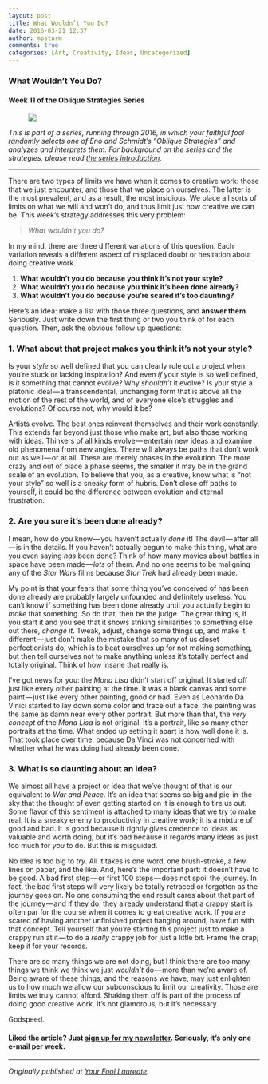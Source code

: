 ```yaml
---
layout: post
title: What Wouldn’t You Do?
date: 2016-03-21 12:37
author: mpsturm
comments: true
categories: [Art, Creativity, Ideas, Uncategorized]
---
```



<h3>What Wouldn’t You Do?</h3>
<h4>Week 11 of the Oblique Strategies Series</h4>
<figure>

<img src="https://cdn-images-1.medium.com/max/720/0*8-BxQgMse5Tjj6ME.jpg">
</figure><p><em>This is part of a series, running through 2016, in which your faithful fool randomly selects one of Eno and Schmidt’s “Oblique Strategies” and analyzes and interprets them. For background on the series and the strategies, please read </em><a href="http://www.mikesturm.net/my-resolution-for-2016-be-oblique" target="_blank"><em>the series introduction</em></a><em>.</em></p>
<hr>

<p>There are two types of limits we have when it comes to creative work: those that we just encounter, and those that we place on ourselves. The latter is the most prevalent, and as a result, the most insidious. We place all sorts of limits on what we will and won’t do, and thus limit just how creative we can be. This week’s strategy addresses this very problem:</p>
<blockquote><em>What wouldn’t you do?</em></blockquote>
<p>In my mind, there are three different variations of this question. Each variation reveals a different aspect of misplaced doubt or hesitation about doing creative work.</p>
<ol>
<li><strong>What wouldn’t you do because you think it’s not your style?</strong></li>
<li><strong>What wouldn’t you do because you think it’s been done already?</strong></li>
<li><strong>What wouldn’t you do because you’re scared it’s too daunting?</strong></li>
</ol>
<p>Here’s an idea: make a list with those three questions, and <strong>answer them</strong>. Seriously. Just write down the first thing or two you think of for each question. Then, ask the obvious follow up questions:</p>
<h3>1. What about that project makes you think it’s not your style?</h3>
<p>Is your <em>style</em> so well defined that you can clearly rule out a project when you’re stuck or lacking inspiration? And even <em>if</em> your style is so well defined, is it something that cannot evolve? Why <em>shouldn’t</em> it evolve? Is your style a platonic ideal — a transcendental, unchanging form that is above all the motion of the rest of the world, and of everyone else’s struggles and evolutions? Of course not, why would it be?</p>
<p>Artists evolve. The best ones reinvent themselves and their work constantly. This extends far beyond just those who make art, but also those working with ideas. Thinkers of all kinds evolve — entertain new ideas and examine old phenomena from new angles. There will always be paths that don’t work out as well — or at all. These are merely phases in the evolution. The more crazy and out of place a phase seems, the smaller it may be in the grand scale of an evolution. To believe that you, as a creative, know what is “not your style” so well is a sneaky form of hubris. Don’t close off paths to yourself, it could be the difference between evolution and eternal frustration.</p>
<h3>2. Are you sure it’s been done already?</h3>
<p>I mean, how do you know — you haven’t actually <em>done</em> it! The devil — after all — is in the details. If you haven’t actually begun to make this thing, what are you even saying <em>has</em> been done? Think of how many movies about battles in space have been made — <em>lots</em> of them. And no one seems to be maligning any of the <em>Star Wars</em> films because <em>Star Trek</em> had already been made.</p>
<p>My point is that your fears that some thing you’ve conceived of has been done already are probably largely unfounded and definitely useless. You can’t know if something has been done already until you actually begin to <em>make</em> that something. So do that, then be the judge. The great thing is, if you start it and you see that it shows striking similarities to something else out there, <em>change it</em>. Tweak, adjust, change some things up, and make it different — just don’t make the mistake that so many of us closet perfectionists do, which is to beat ourselves up for not making something, but then tell ourselves not to make anything unless it’s totally perfect and totally original. Think of how insane that really is.</p>
<p>I’ve got news for you: the <em>Mona Lisa</em> didn’t start off original. It started off just like every other painting at the time. It was a blank canvas and some paint — just like every other painting, good or bad. Even as Leonardo Da Vinici started to lay down some color and trace out a face, the painting was the same as damn near every other portrait. But more than that, the <em>very concept</em> of the <em>Mona Lisa</em> is not original. It’s a portrait, like so many other portraits at the time. What ended up setting it apart is how well done it is. That took place over time, because Da Vinci was not concerned with whether what he was doing had already been done.</p>
<h3>3. What is so daunting about an idea?</h3>
<p>We almost all have a project or idea that we’ve thought of that is our equivalent to <em>War and Peace</em>. It’s an idea that seems so big and pie-in-the-sky that the thought of even getting started on it is enough to tire us out. Some flavor of this sentiment is attached to many ideas that we try to make real. It is a sneaky enemy to productivity in creative work; it is a mixture of good and bad. It is good because it rightly gives credence to ideas as valuable and worth doing, but it’s bad because it regards many ideas as just too much for <em>you</em> to do. But this is misguided.</p>
<p>No idea is too big to <em>try</em>. All it takes is one word, one brush-stroke, a few lines on paper, and the like. And, here’s the important part: it doesn’t have to be good. A bad first step — or first 100 steps — does not spoil the journey. In fact, the bad first steps will very likely be totally retraced or forgotten as the journey goes on. No one consuming the end result cares about that part of the journey — and if they do, they already understand that a crappy start is often par for the course when it comes to great creative work. If you are scared of having another unfinished project hanging around, have fun with that concept. Tell yourself that you’re starting this project just to make a crappy run at it — to do a <em>really</em> crappy job for just a little bit. Frame the crap; keep it for your records.</p>
<p>There are so many things we are not doing, but I think there are too many things we think we think we just <em>wouldn’t</em> do — more than we’re aware of. Being aware of these things, and the reasons we have, may just enlighten us to how much we allow our subconscious to limit our creativity. Those are limits we truly cannot afford. Shaking them off is part of the process of doing good creative work. It’s not glamorous, but it’s necessary.</p>
<p>Godspeed.</p>
<h4>Liked the article? Just <a href="http://mikesturm.us11.list-manage.com/subscribe?u=90261a3476981959e9fb98a34&amp;id=09a3978c12" target="_blank">sign up for my newsletter</a>. Seriously, it’s only one e-mail per week.</h4>
<hr>
<p><em>Originally published at </em><a href="http://www.mikesturm.net/oblique-week-by-week-week-11" target="_blank"><em>Your Fool Laureate</em></a><em>.</em></p>
